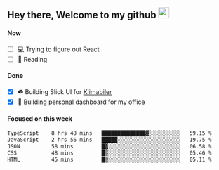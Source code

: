## Hey there, Welcome to my github <img src="https://media.giphy.com/media/hvRJCLFzcasrR4ia7z/giphy.gif" width="25px">

#### Now
- [ ] 💻 Trying to figure out React
- [ ] 📕 Reading

#### Done
- [x] ☘️ Building Slick UI for [Klimabiler](https://klimabiler.dk)
- [x] 🚀 Building personal dashboard for my office
 
 #### Focused on this week
<!--START_SECTION:waka-->

```txt
TypeScript    8 hrs 48 mins   ██████████████▓░░░░░░░░░░   59.15 %
JavaScript    2 hrs 56 mins   █████░░░░░░░░░░░░░░░░░░░░   19.75 %
JSON          58 mins         █▓░░░░░░░░░░░░░░░░░░░░░░░   06.58 %
CSS           48 mins         █▒░░░░░░░░░░░░░░░░░░░░░░░   05.46 %
HTML          45 mins         █▒░░░░░░░░░░░░░░░░░░░░░░░   05.11 %
```

<!--END_SECTION:waka-->

